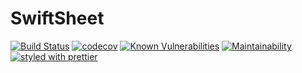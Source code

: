 # SwiftSheet
[![Build Status](https://travis-ci.org/Alek-S/SwiftSheet.svg?branch=master)](https://travis-ci.org/Alek-S/SwiftSheet)
[![codecov](https://codecov.io/gh/Alek-S/SwiftSheet/branch/master/graph/badge.svg)](https://codecov.io/gh/Alek-S/SwiftSheet)
[![Known Vulnerabilities](https://snyk.io/test/github/alek-s/swiftsheet/badge.svg?targetFile=package.json)](https://snyk.io/test/github/alek-s/swiftsheet?targetFile=package.json)
[![Maintainability](https://api.codeclimate.com/v1/badges/b59006c218534a51e024/maintainability)](https://codeclimate.com/github/Alek-S/SwiftSheet/maintainability)
[![styled with prettier](https://img.shields.io/badge/styled_with-prettier-ff69b4.svg)](https://github.com/prettier/prettier)
